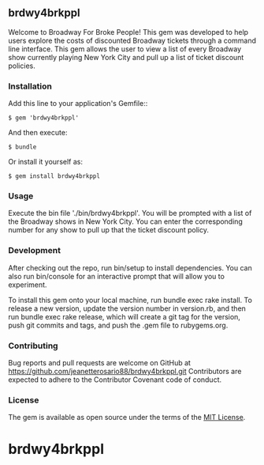 ## brdwy4brkppl
Welcome to Broadway For Broke People! This gem was developed to help users explore the costs of discounted Broadway tickets through a command line interface. This gem allows the user to view a list of every Broadway show currently playing New York City and pull up a list of ticket discount policies.

### Installation
  Add this line to your application's Gemfile::

    $ gem 'brdwy4brkppl'
  And then execute: 

    $ bundle
    
  Or install it yourself as:

    $ gem install brdwy4brkppl

### Usage
Execute the bin file './bin/brdwy4brkppl'. You will be prompted with a list of the Broadway shows in New York City. You can enter the corresponding number for any show to pull up that the ticket discount policy.

### Development
After checking out the repo, run bin/setup to install dependencies. You can also run bin/console for an interactive prompt that will allow you to experiment.

To install this gem onto your local machine, run bundle exec rake install. To release a new version, update the version number in version.rb, and then run bundle exec rake release, which will create a git tag for the version, push git commits and tags, and push the .gem file to rubygems.org.

### Contributing

Bug reports and pull requests are welcome on GitHub at https://github.com/jeanetterosario88/brdwy4brkppl.git Contributors are expected to adhere to the Contributor Covenant code of conduct.

### License

The gem is available as open source under the terms of the [MIT License](https://opensource.org/licenses/MIT).

# brdwy4brkppl

